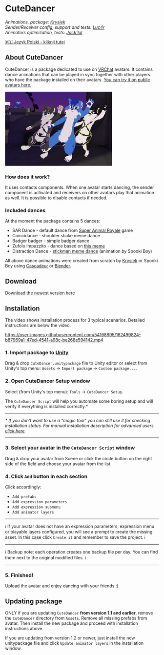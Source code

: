 # **CuteDancer**

_Animations, package: [Krysiek](https://github.com/Krysiek)  
Sender/Receiver config, support and tests: [Luc4r](https://github.com/Luc4r)  
Animators optimization, tests: [Jack'lul](https://github.com/jacklul)_

[🇵🇱 Język Polski - kliknij tutaj](/README.pl.md)

## About CuteDancer

CuteDancer is a package dedicated to use on [VRChat](https://hello.vrchat.com/) avatars. It contains dance animations that can be played in sync together with other players who have the package installed on their avatars. [You can try it on public avatars here.](https://vrchat.com/home/world/wrld_deb6ff93-c907-4d16-92d0-911758135c70)

![promo anim](docs/images/cutedancer.gif)

### How does it work?

It uses contacts components. When one avatar starts dancing, the sender component is activated and receivers on other avatars play that animation as well. It is possible to disable contacts if needed.

### Included dances

At the moment the package contains 5 dances:
- SAR Dance - default dance from [Super Animal Royale](https://animalroyale.com/) game
- Coincidance - shoulder shake meme dance
- Badger badger - simple badger dance
- Zufolo Impazzito - dance based on [this meme](https://www.reddit.com/r/doodoofard/comments/w6lhnl/dance/)
- Distraction Dance - [stickman meme dance](https://www.youtube.com/watch?v=6XK4S8OQPuU) (animation by Spooki Boy)

All above dance animations were created from scratch by [Krysiek](https://github.com/Krysiek) or Spooki Boy using [Cascadeur](https://cascadeur.com/) or [Blender](https://www.blender.org/).

## Download

[Download the newest version here](https://github.com/Krysiek/CuteDancer/releases)

## Installation

The video shows installation process for 3 typical scenarios. Detailed instructions are below the video.

https://user-images.githubusercontent.com/54168895/182499824-b87969a1-47ed-4541-a98c-be268e594142.mp4

### 1. **Import package to [Unity](https://unity.com/)**

Drag & drop `CuteDancer.unitypackage` file to Unity editor or select from Unity's top menu: `Assets` -> `Import package` -> `Custom package...`.

### 2. **Open CuteDancer Setup window**

Select (from Unity's top menu): `Tools` -> `CuteDancer Setup`.

The `CuteDancer Script` will help you automate some boring setup and will verify if everything is installed correctly.\*

___
_\* If you don't want to use a "magic tool" you can still use it for checking installation status. For manual installation description for advanced users [click here](docs/README.old.md)._
___

### 3. **Select your avatar in the `CuteDancer Script` window**

Drag & drop your avatar from Scene or click the circle button on the right side of the field and choose your avatar from the list.

### 4. **Click `Add` button in each section**

Click accordingly:
- `Add prefabs`
- `Add expression parameters`
- `Add expression submenu`
- `Add animator layers`
___
ℹ️ If your avatar does not have an expression parameters, expression menu or playable layers configured, you will see a prompt to create the missing asset. In this case click `Create it` and remember to save the project. ℹ️
___
ℹ️ Backup note: each operation creates one backup file per day. You can find them next to the original modified files. ℹ️
___

### 5. **Finished!**

Upload the avatar and enjoy dancing with your friends :)

## Updating package

ONLY if you are updating `CuteDancer` **from version 1.1 and earlier**, remove the `CuteDancer` directory from `Assets`. Remove all missing prefabs from avatar. Then install the new package and proceed with installation instructions above.

If you are updating from version 1.2 or newer, just install the new unitypackage file and click `Update animator layers` in the installation window.
